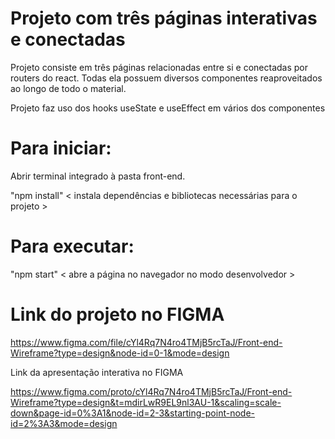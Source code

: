 # Projeto com três páginas interativas e conectadas

Projeto consiste em três páginas relacionadas entre si e conectadas por routers do react. Todas ela possuem diversos componentes reaproveitados ao longo de todo o material.

Projeto faz uso dos hooks useState e useEffect em vários dos componentes

# Para iniciar:

Abrir terminal integrado à pasta front-end.

"npm install" < instala dependências e bibliotecas necessárias para o projeto >

# Para executar:

"npm start" < abre a página no navegador no modo desenvolvedor >

# Link do projeto no FIGMA

https://www.figma.com/file/cYl4Rq7N4ro4TMjB5rcTaJ/Front-end-Wireframe?type=design&node-id=0-1&mode=design

Link da apresentação interativa no FIGMA

https://www.figma.com/proto/cYl4Rq7N4ro4TMjB5rcTaJ/Front-end-Wireframe?type=design&t=mdirLwR9EL9nl3AU-1&scaling=scale-down&page-id=0%3A1&node-id=2-3&starting-point-node-id=2%3A3&mode=design


